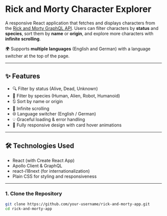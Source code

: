 # Rick and Morty Character Explorer

A responsive React application that fetches and displays characters from the [Rick and Morty GraphQL API](https://rickandmortyapi.com/graphql). Users can filter characters by **status** and **species**, sort them by **name** or **origin**, and explore more characters with **infinite scrolling**.

🌍 Supports **multiple languages** (English and German) with a language switcher at the top of the page.

---

## ✨ Features

- 🔍 Filter by status (Alive, Dead, Unknown)
- 🧬 Filter by species (Human, Alien, Robot, Humanoid)
- 🔃 Sort by name or origin
- 📜 Infinite scrolling
- 🌐 Language switcher (English / German)
- 💡 Graceful loading & error handling
- 📱 Fully responsive design with card hover animations

---

## 🛠️ Technologies Used

- React (with Create React App)
- Apollo Client & GraphQL
- react-i18next (for internationalization)
- Plain CSS for styling and responsiveness

---

### 1. Clone the Repository

```bash
git clone https://github.com/your-username/rick-and-morty-app.git
cd rick-and-morty-app
```

